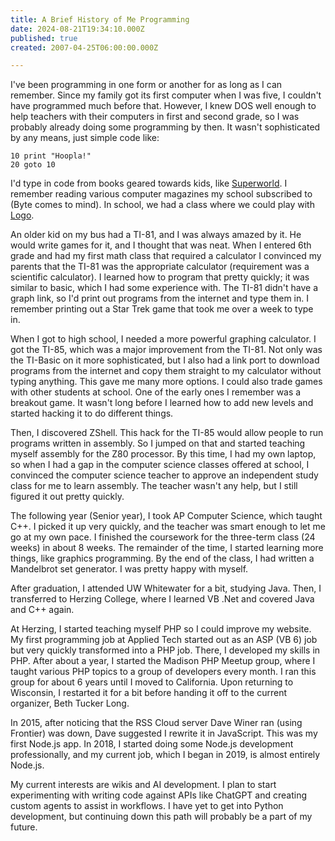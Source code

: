 ```yaml
---
title: A Brief History of Me Programming
date: 2024-08-21T19:34:10.000Z
published: true
created: 2007-04-25T06:00:00.000Z

---
```


I've been programming in one form or another for as long as I can remember. Since my family got its first computer when I was five, I couldn't have programmed much before that. However, I knew DOS well enough to help teachers with their computers in first and second grade, so I was probably already doing some programming by then. It wasn't sophisticated by any means, just simple code like:

```basic
10 print "Hoopla!"
20 goto 10
```

I'd type in code from books geared towards kids, like [Superworld](http://www.amazon.com/dp/0590334778/). I remember reading various computer magazines my school subscribed to (Byte comes to mind). In school, we had a class where we could play with [Logo](http://en.wikipedia.org/wiki/Logo_programming_language).

An older kid on my bus had a TI-81, and I was always amazed by it. He would write games for it, and I thought that was neat. When I entered 6th grade and had my first math class that required a calculator I convinced my parents that the TI-81 was the appropriate calculator (requirement was a scientific calculator). I learned how to program that pretty quickly; it was similar to basic, which I had some experience with. The TI-81 didn't have a graph link, so I'd print out programs from the internet and type them in. I remember printing out a Star Trek game that took me over a week to type in.

When I got to high school, I needed a more powerful graphing calculator. I got the TI-85, which was a major improvement from the TI-81. Not only was the TI-Basic on it more sophisticated, but I also had a link port to download programs from the internet and copy them straight to my calculator without typing anything. This gave me many more options. I could also trade games with other students at school. One of the early ones I remember was a breakout game. It wasn't long before I learned how to add new levels and started hacking it to do different things.

Then, I discovered ZShell. This hack for the TI-85 would allow people to run programs written in assembly. So I jumped on that and started teaching myself assembly for the Z80 processor. By this time, I had my own laptop, so when I had a gap in the computer science classes offered at school, I convinced the computer science teacher to approve an independent study class for me to learn assembly. The teacher wasn't any help, but I still figured it out pretty quickly.

The following year (Senior year), I took AP Computer Science, which taught C++. I picked it up very quickly, and the teacher was smart enough to let me go at my own pace. I finished the coursework for the three-term class (24 weeks) in about 8 weeks. The remainder of the time, I started learning more things, like graphics programming. By the end of the class, I had written a Mandelbrot set generator. I was pretty happy with myself.

After graduation, I attended UW Whitewater for a bit, studying Java. Then, I transferred to Herzing College, where I learned VB .Net and covered Java and C++ again.

At Herzing, I started teaching myself PHP so I could improve my website. My first programming job at Applied Tech started out as an ASP (VB 6) job but very quickly transformed into a PHP job. There, I developed my skills in PHP. After about a year, I started the Madison PHP Meetup group, where I taught various PHP topics to a group of developers every month. I ran this group for about 6 years until I moved to California. Upon returning to Wisconsin, I restarted it for a bit before handing it off to the current organizer, Beth Tucker Long.

In 2015, after noticing that the RSS Cloud server Dave Winer ran (using Frontier) was down, Dave suggested I rewrite it in JavaScript. This was my first Node.js app. In 2018, I started doing some Node.js development professionally, and my current job, which I began in 2019, is almost entirely Node.js.

My current interests are wikis and AI development. I plan to start experimenting with writing code against APIs like ChatGPT and creating custom agents to assist in workflows. I have yet to get into Python development, but continuing down this path will probably be a part of my future.
